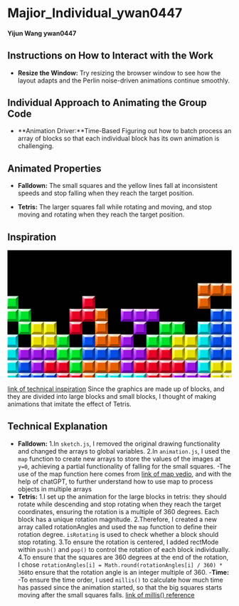 # Majior_Individual_ywan0447

#### Yijun Wang ywan0447

## Instructions on How to Interact with the Work


- **Resize the Window:**  Try resizing the browser window to see how the layout adapts and the Perlin noise-driven animations continue smoothly.


## Individual Approach to Animating the Group Code
- **Animation Driver:**Time-Based
Figuring out how to batch process an array of blocks so that each individual block has its own animation is challenging.

## Animated Properties

- **Falldown:** The small squares and the yellow lines fall at inconsistent speeds and stop falling when they reach the target position.

- **Tetris:** The larger squares fall while rotating and moving, and stop moving and rotating when they reach the target position.

## Inspiration
![an image of ](readmeImages/R.png)

[link of technical inspiration](https://github.com/pedromocco/tetris)
Since the graphics are made up of blocks, and they are divided into large blocks and small blocks, I thought of making animations that imitate the effect of Tetris.

## Technical Explanation
- **Falldown:**
        1.In `sketch.js`, I removed the original drawing functionality and changed the arrays to global variables. 
        2.In `animation.js`, I used the `map` function to create new arrays to store the values of the images at `y=0`, achieving a partial functionality of falling for the small squares.
            -The use of the map function here comes from [link of map vedio](https://www.youtube.com/watch?v=nicMAoW6u1g&pp=ygUJcDUuanMgbWFw), and with the help of chatGPT, to further understand how to use map to process objects in multiple arrays
- **Tetris:**
        1.I set up the animation for the large blocks in tetris: they should rotate while descending and stop rotating when they reach the target coordinates, ensuring the rotation is a multiple of 360 degrees. Each block has a unique rotation magnitude. 
        2.Therefore, I created a new array called rotationAngles and used the `map` function to define their rotation degree. `isRotating` is used to check whether a block should stop rotating. 
        3.To ensure the rotation is centered, I added rectMode within `push()` and `pop()` to control the rotation of each block individually.
        4.To ensure that the squares are 360 degrees at the end of the rotation, I chose `rotationAngles[i] = Math.round(rotationAngles[i] / 360) * 360`to ensure that the rotation angle is an integer multiple of 360.
-**Time:**
        -To ensure the time order, I used `millis()` to calculate how much time has passed since the animation started, so that the big squares starts moving after the small squares falls. [link of millis() reference](https://p5js.org/zh-Hans/reference/#/p5/millis)